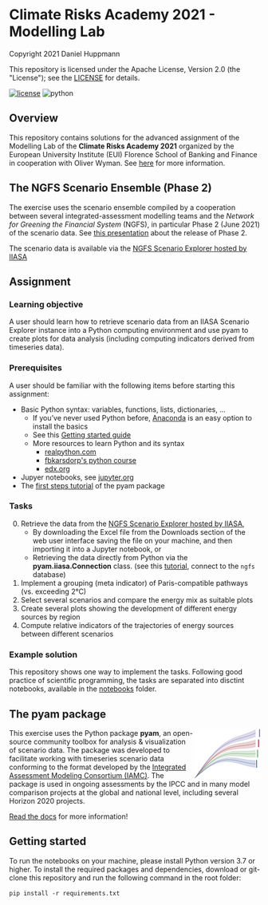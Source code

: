 # Climate Risks Academy 2021 - Modelling Lab

Copyright 2021 Daniel Huppmann

This repository is licensed under the Apache License, Version 2.0 (the "License");
see the [LICENSE](LICENSE) for details. 

[![license](https://img.shields.io/badge/License-Apache%202.0-black)](https://github.com/danielhuppmann/climate-risks-academy-2021/blob/main/LICENSE)
![python](https://img.shields.io/badge/python-3.7_|_3.8_|_3.9-blue?logo=python&logoColor=white)

## Overview

This repository contains solutions for the advanced assignment of the Modelling Lab of
the **Climate Risks Academy 2021** organized by the European University Institute (EUI)
Florence School of Banking and Finance in cooperation with Oliver Wyman.
See [here](https://fbf.eui.eu/climate-risks-academy/) for more information.

## The NGFS Scenario Ensemble (Phase 2)

The exercise uses the scenario ensemble compiled by a cooperation between several
integrated-assessment modelling teams and the
*Network for Greening the Financial System* (NGFS), in particular Phase 2 (June 2021)
of the scenario data.
See [this presentation](https://www.ngfs.net/sites/default/files/medias/documents/ngfs_climate_scenarios_phase2_june2021.pdf)
about the release of Phase 2.

The scenario data is available via the [NGFS Scenario Explorer hosted by IIASA](https://data.ece.iiasa.ac.at/ngfs)

## Assignment

### Learning objective

A user should learn how to retrieve scenario data from an IIASA Scenario Explorer instance into a Python computing environment
and use pyam to create plots for data analysis (including computing indicators derived from timeseries data).

### Prerequisites

A user should be familiar with the following items before starting this assignment:

- Basic Python syntax: variables, functions, lists, dictionaries, ...
  - If you’ve never used Python before, [Anaconda](https://anaconda.org)
    is an easy option to install the basics
  - See this [Getting started guide](https://www.python.org/about/gettingstarted/)
  - More resources to learn Python and its syntax
    - [realpython.com](https://realpython.com/python-first-steps/)
    - [fbkarsdorp's python course](https://github.com/fbkarsdorp/python-course)
    - [edx.org](https://www.edx.org/course/programming-for-everybody-getting-started-with-pyt)
- Jupyer notebooks, see [jupyter.org](https://jupyter.org/) 
- The [first steps tutorial](https://pyam-iamc.readthedocs.io/en/stable/tutorials/pyam_first_steps.html)
  of the pyam package

### Tasks

0. Retrieve the data from the [NGFS Scenario Explorer hosted by IIASA](https://data.ece.iiasa.ac.at/ngfs),
   - By downloading the Excel file from the Downloads section of the web user interface 
     saving the file on your machine, and then importing it into a Jupyter notebook, or
    - Retrieving the data directly from Python via the **pyam.iiasa.Connection** class. 
     (see this [tutorial](https://pyam-iamc.readthedocs.io/en/stable/tutorials/iiasa_dbs.html),
     connect to the `ngfs` database)
0. Implement a grouping (meta indicator) of Paris-compatible pathways (vs. exceeding 2°C)
0. Select several scenarios and compare the energy mix as suitable plots
0. Create several plots showing the development of different energy sources by region
0. Compute relative indicators of the trajectories of energy sources between different scenarios

### Example solution

This repository shows one way to implement the tasks.
Following good practice of scientific programming, the tasks are separated into
disctint notebooks, available in the [notebooks](notebooks) folder.

## The pyam package

<img src="./_static/pyam-logo.png" width="133" height="100" align="right" alt="pyam logo" />

This exercise uses the Python package **pyam**, an open-source community toolbox for
analysis & visualization of scenario data.
The package was developed to facilitate working with timeseries scenario data
conforming to the format developed by the
[Integrated Assessment Modeling Consortium (IAMC)](https://www.iamconsortium.org).
The package is used in ongoing assessments by the IPCC and in many model comparison
projects at the global and national level, including several Horizon 2020 projects.

[Read the docs](https://pyam-iamc.readthedocs.io) for more information!

## Getting started

To run the notebooks on your machine, please install Python version 3.7 or higher.
To install the required packages and dependencies, download or git-clone this repository
and run the following command in the root folder:

```
pip install -r requirements.txt
```
